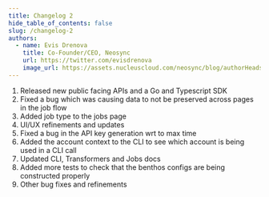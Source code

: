 ```yaml
---
title: Changelog 2
hide_table_of_contents: false
slug: /changelog-2
authors:
  - name: Evis Drenova
    title: Co-Founder/CEO, Neosync
    url: https://twitter.com/evisdrenova
    image_url: https://assets.nucleuscloud.com/neosync/blog/authorHeadshots/evis.png
---
```


1. Released new public facing APIs and a Go and Typescript SDK
2. Fixed a bug which was causing data to not be preserved across pages in the job flow
3. Added job type to the jobs page
4. UI/UX refinements and updates
5. Fixed a bug in the API key generation wrt to max time
6. Added the account context to the CLI to see which account is being used in a CLI call
7. Updated CLI, Transformers and Jobs docs
8. Added more tests to check that the benthos configs are being constructed properly
9. Other bug fixes and refinements
